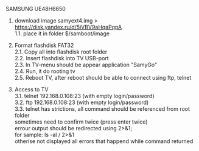 SAMSUNG UE48H6650

1. download image samyext4.img > https://disk.yandex.ru/d/5iVBV9aHqaPqpA  <br/>
1.1. place it in folder $/samboot/image

2. Format flashdisk FAT32<br/>
2.1. Copy all into flashdisk root folder<br/>
2.2. Insert flashdisk into TV USB-port<br/>
2.3. In TV-menu should be appear application "SamyGo"<br/>
2.4. Run, it do rooting tv<br/>
2.5. Reboot TV, after reboot should be able to connect using ftp, telnet<br/>

3. Access to TV<br/>
3.1. telnet 192.168.0.108:23 (with empty login/password)<br/>
3.2. ftp 192.168.0.108:23 (with empty login/password)<br/>
3.3. telnet has strictions, 
all command should be referenced from root folder<br/>
sometimes need to confirm twice (press enter twice)<br/>
errour output should be redirected using 2>&1;<br/>
for sample: ls -al / 2>&1<br/>
otherise not displayed all errors that happend while command returned

